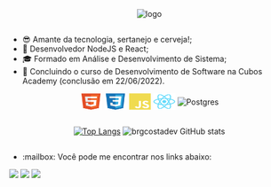 <div style="display: inline_block" align="center">
    <img alt="logo" src="https://i.imgur.com/nFXcgtA.png">
</div>

##

- :sunglasses: Amante da tecnologia, sertanejo e cerveja!;
- 🔭 Desenvolvedor NodeJS e React;
- :mortar_board: Formado em Análise e Desenvolvimento de Sistema;
- :school_satchel: Concluindo o curso de Desenvolvimento de Software na Cubos Academy (conclusão em 22/06/2022).


<div style="display: inline_block" align="center">
    <img align="center" alt="HTML" height="30" width="40" src="https://raw.githubusercontent.com/devicons/devicon/master/icons/html5/html5-original.svg">
    <img align="center" alt="CSS" height="30" width="40" src="https://raw.githubusercontent.com/devicons/devicon/master/icons/css3/css3-original.svg">
    <img align="center" alt="Js" height="30" width="40" src="https://raw.githubusercontent.com/devicons/devicon/master/icons/javascript/javascript-plain.svg">
    <img align="center" alt="React" height="30" width="40" src="https://raw.githubusercontent.com/devicons/devicon/master/icons/react/react-original.svg">
    <img align="center" alt="Postgres" height="30" width="40" src="https://cdn.jsdelivr.net/gh/devicons/devicon/icons/postgresql/postgresql-plain.svg" />
</div>

##

<div style="display: inline_block" align="center">

[![Top Langs](https://github-readme-stats.vercel.app/api/top-langs/?username=brgcostadev&theme=dark)](https://github.com/brgcostadev/github-readme-stats)
![brgcostadev GitHub stats](https://github-readme-stats.vercel.app/api?username=brgcostadev&show_icons=true&theme=dark)


</div>

##

- <p>:mailbox: Você pode me encontrar nos links abaixo:</p>
<a href="mailto:br9uno@gmail.com" target="blank"><img src="https://img.shields.io/badge/Gmail-D14836?style=for-the-badge&logo=gmail&logoColor=white" target="blank"></a>
<a href="https://www.linkedin.com/in/brgcostadev/" target="_blank"><img src="https://img.shields.io/badge/LinkedIn-0077B5?style=for-the-badge&logo=linkedin&logoColor=white" target="_blank"></a>
<a href="https://wa.me/5561982101717" target="_blank"><img src="https://img.shields.io/badge/WhatsApp-25D366?style=for-the-badge&logo=whatsapp&logoColor=white"></a>

